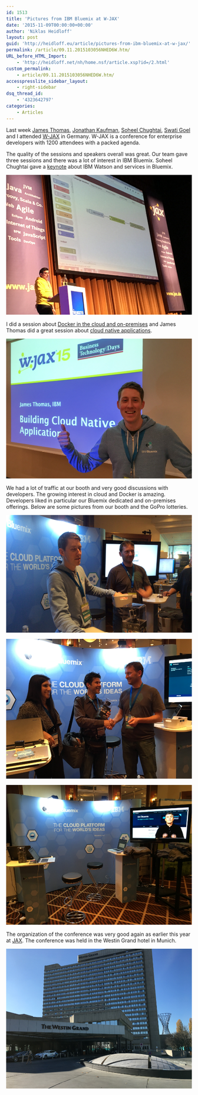 ```yaml
---
id: 1513
title: 'Pictures from IBM Bluemix at W-JAX'
date: '2015-11-09T00:00:00+00:00'
author: 'Niklas Heidloff'
layout: post
guid: 'http://heidloff.eu/article/pictures-from-ibm-bluemix-at-w-jax/'
permalink: /article/09.11.2015103056NHED6W.htm/
URL_before_HTML_Import:
    - 'http://heidloff.net/nh/home.nsf/article.xsp?id=/2.html'
custom_permalink:
    - article/09.11.2015103056NHED6W.htm/
accesspresslite_sidebar_layout:
    - right-sidebar
dsq_thread_id:
    - '4323642797'
categories:
    - Articles
---
```


 Last week [James Thomas](https://twitter.com/thomasj), [Jonathan Kaufman](https://twitter.com/kauffecup), [Soheel Chughtai](https://twitter.com/chughts), [Swati Goel](https://twitter.com/theswatigoel) and I attended [W-JAX](https://jax.de/wjax2015/) in Germany. W-JAX is a conference for enterprise developers with 1200 attendees with a packed agenda.

The quality of the sessions and speakers overall was great. Our team gave three sessions and there was a lot of interest in IBM Bluemix. Soheel Chughtai gave a [keynote](https://jax.de/wjax2015/sessions/application-services-learn) about IBM Watson and services in Bluemix.

![image](/assets/img/2015/11/wjax3.png)

I did a session about [Docker in the cloud and on-premises](https://jax.de/wjax2015/sessions/rapid-application-development-cloud-and-premises-docker) and James Thomas did a great session about [cloud native applications](https://jax.de/wjax2015/sessions/building-cloud-native-applications).

![image](/assets/img/2015/11/wjax5.png)

We had a lot of traffic at our booth and very good discussions with developers. The growing interest in cloud and Docker is amazing. Developers liked in particular our Bluemix dedicated and on-premises offerings. Below are some pictures from our booth and the GoPro lotteries.

![image](/assets/img/2015/11/wjax1.png)

![image](/assets/img/2015/11/wjax4.png)

![image](/assets/img/2015/11/wjax2.png)

The organization of the conference was very good again as earlier this year at [JAX](http://heidloff.net/nh/home.nsf/article.xsp?id=24.04.2015085153NHEA3G.htm). The conference was held in the Westin Grand hotel in Munich.

![image](/assets/img/2015/11/wjax6.png)